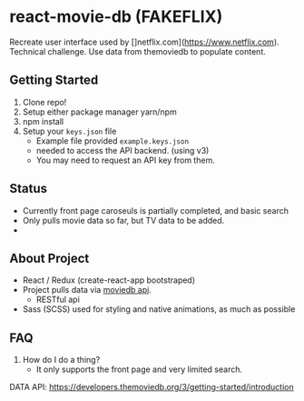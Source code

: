 # react-movie-db (FAKEFLIX)
Recreate user interface used by []netflix.com](https://www.netflix.com). 
Technical challenge. Use data from themoviedb to populate content. 

## Getting Started
1. Clone repo!
2. Setup either package manager yarn/npm
3. npm install
4. Setup your `keys.json` file
    * Example file provided `example.keys.json`
    * needed to access the API backend. (using v3)
    * You may need to request an API key from them.


## Status
- Currently front page caroseuls is partially completed, and basic search
- Only pulls movie data so far, but TV data to be added. 
- 

## About Project
* React / Redux (create-react-app bootstraped)
* Project pulls data via [moviedb api](https://developers.themoviedb.org/3/getting-started/introduction). 
    * RESTful api
* Sass (SCSS) used for styling and native animations, as much as possible 

## FAQ
1. How do I do a thing?
    - It only supports the front page and very limited search. 
  

DATA API:
https://developers.themoviedb.org/3/getting-started/introduction



